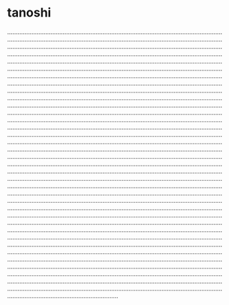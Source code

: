 # tanoshi
................................................................................................................................................................................................................................................................................................................................................................................................................................................................................................................................................................................................................................................................................................................................................................................................................................................................................................................................................................................................................................................................................................................................................................................................................................................................................................................................................................................................................................................................................................................................................................................................................................................................................................................................................................................................................................................................................................................................................................................................................................................................................................................................................................................................................................................................................................................................................................................................................................................................................................................................................................................................................................................................................................................................................................................................................................................................................................................................................................................................................................................................................................................................................................................................................................................................................................................................................................................................................................................................................................................................................................................................................................................................................................................................................................................................................................................................................................................................................................................................................................................................................................................................................................................................................................................................................................................................................................................................................................................................................................................................................................................................................................................................................................................